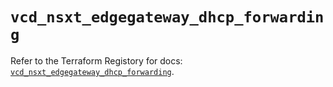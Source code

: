 # `vcd_nsxt_edgegateway_dhcp_forwarding`

Refer to the Terraform Registory for docs: [`vcd_nsxt_edgegateway_dhcp_forwarding`](https://registry.terraform.io/providers/vmware/vcd/3.10.0/docs/resources/nsxt_edgegateway_dhcp_forwarding).
